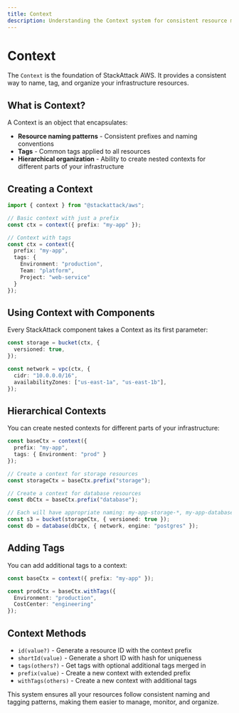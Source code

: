 ```yaml
---
title: Context
description: Understanding the Context system for consistent resource management
---
```


# Context

The `Context` is the foundation of StackAttack AWS. It provides a consistent way to name, tag, and organize your infrastructure resources.

## What is Context?

A Context is an object that encapsulates:
- **Resource naming patterns** - Consistent prefixes and naming conventions
- **Tags** - Common tags applied to all resources
- **Hierarchical organization** - Ability to create nested contexts for different parts of your infrastructure

## Creating a Context

```typescript
import { context } from "@stackattack/aws";

// Basic context with just a prefix
const ctx = context({ prefix: "my-app" });

// Context with tags
const ctx = context({ 
  prefix: "my-app",
  tags: {
    Environment: "production",
    Team: "platform",
    Project: "web-service"
  }
});
```

## Using Context with Components

Every StackAttack component takes a Context as its first parameter:

```typescript
const storage = bucket(ctx, {
  versioned: true,
});

const network = vpc(ctx, {
  cidr: "10.0.0.0/16",
  availabilityZones: ["us-east-1a", "us-east-1b"],
});
```

## Hierarchical Contexts

You can create nested contexts for different parts of your infrastructure:

```typescript
const baseCtx = context({ 
  prefix: "my-app",
  tags: { Environment: "prod" }
});

// Create a context for storage resources
const storageCtx = baseCtx.prefix("storage");

// Create a context for database resources  
const dbCtx = baseCtx.prefix("database");

// Each will have appropriate naming: my-app-storage-*, my-app-database-*
const s3 = bucket(storageCtx, { versioned: true });
const db = database(dbCtx, { network, engine: "postgres" });
```

## Adding Tags

You can add additional tags to a context:

```typescript
const baseCtx = context({ prefix: "my-app" });

const prodCtx = baseCtx.withTags({ 
  Environment: "production",
  CostCenter: "engineering"
});
```

## Context Methods

- `id(value?)` - Generate a resource ID with the context prefix
- `shortId(value)` - Generate a short ID with hash for uniqueness
- `tags(others?)` - Get tags with optional additional tags merged in
- `prefix(value)` - Create a new context with extended prefix
- `withTags(others)` - Create a new context with additional tags

This system ensures all your resources follow consistent naming and tagging patterns, making them easier to manage, monitor, and organize.